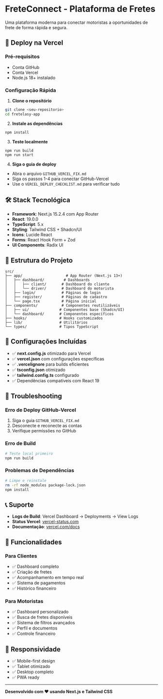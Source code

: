 # FreteConnect - Plataforma de Fretes

Uma plataforma moderna para conectar motoristas a oportunidades de frete de forma rápida e segura.

## 🚀 Deploy na Vercel

### Pré-requisitos
- Conta GitHub
- Conta Vercel
- Node.js 18+ instalado

### Configuração Rápida

1. **Clone o repositório**
```bash
git clone <seu-repositorio>
cd fretelasy-app
```

2. **Instale as dependências**
```bash
npm install
```

3. **Teste localmente**
```bash
npm run build
npm run start
```

4. **Siga o guia de deploy**
- Abra o arquivo `GITHUB_VERCEL_FIX.md`
- Siga os passos 1-4 para conectar GitHub-Vercel
- Use o `VERCEL_DEPLOY_CHECKLIST.md` para verificar tudo

## 🛠️ Stack Tecnológica

- **Framework**: Next.js 15.2.4 com App Router
- **React**: 19.0.0
- **TypeScript**: 5.x
- **Styling**: Tailwind CSS + Shadcn/UI
- **Icons**: Lucide React
- **Forms**: React Hook Form + Zod
- **UI Components**: Radix UI

## 📁 Estrutura do Projeto

```
src/
├── app/                    # App Router (Next.js 13+)
│   ├── dashboard/         # Dashboards
│   │   ├── client/       # Dashboard do cliente
│   │   └── driver/       # Dashboard do motorista
│   ├── login/            # Páginas de login
│   ├── register/         # Páginas de cadastro
│   └── page.tsx          # Página inicial
├── components/           # Componentes reutilizáveis
│   ├── ui/              # Componentes base (Shadcn/UI)
│   └── dashboard/       # Componentes específicos
├── hooks/               # Hooks customizados
├── lib/                 # Utilitários
└── types/               # Tipos TypeScript
```

## 🔧 Configurações Incluídas

- ✅ **next.config.js** otimizado para Vercel
- ✅ **vercel.json** com configurações específicas
- ✅ **.vercelignore** para builds eficientes
- ✅ **tsconfig.json** otimizado
- ✅ **tailwind.config.ts** configurado
- ✅ Dependências compatíveis com React 19

## 🚨 Troubleshooting

### Erro de Deploy GitHub-Vercel
1. Siga o guia `GITHUB_VERCEL_FIX.md`
2. Desconecte e reconecte as contas
3. Verifique permissões no GitHub

### Erro de Build
```bash
# Teste local primeiro
npm run build
```

### Problemas de Dependências
```bash
# Limpe e reinstale
rm -rf node_modules package-lock.json
npm install
```

## 📞 Suporte

- **Logs de Build**: Vercel Dashboard → Deployments → View Logs
- **Status Vercel**: [vercel-status.com](https://vercel-status.com/)
- **Documentação**: [vercel.com/docs](https://vercel.com/docs)

## 🎯 Funcionalidades

### Para Clientes
- ✅ Dashboard completo
- ✅ Criação de fretes
- ✅ Acompanhamento em tempo real
- ✅ Sistema de pagamentos
- ✅ Histórico financeiro

### Para Motoristas
- ✅ Dashboard personalizado
- ✅ Busca de fretes disponíveis
- ✅ Sistema de filtros avançados
- ✅ Perfil e documentos
- ✅ Controle financeiro

## 📱 Responsividade

- ✅ Mobile-first design
- ✅ Tablet otimizado
- ✅ Desktop completo
- ✅ PWA ready

---

**Desenvolvido com ❤️ usando Next.js e Tailwind CSS**